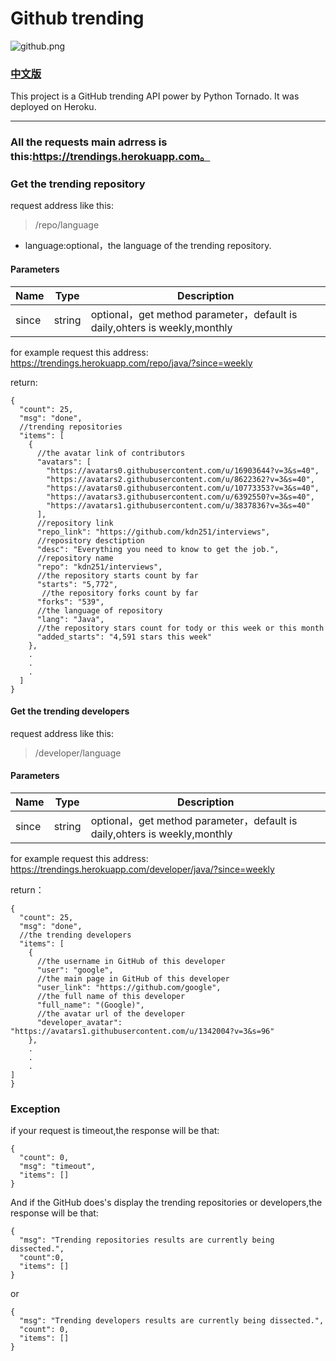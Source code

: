 # Github trending

![github.png](http://upload-images.jianshu.io/upload_images/2040047-113772827550d86c.png?imageMogr2/auto-orient/strip%7CimageView2/2/w/1240)

### [中文版](http://www.jianshu.com/p/489ca49e9a99)

This project is a GitHub trending API power by Python Tornado.
It was deployed on Heroku.
***

### All the requests main adrress is this:https://trendings.herokuapp.com。

### Get the trending repository
request address like this:
> /repo/language

+ language:optional，the language of the trending repository.

#### Parameters
| Name  | Type  | Description |
| ------| ------ | ------ |
| since | string | optional，get method parameter，default is daily,ohters is weekly,monthly |

for example request this address:
https://trendings.herokuapp.com/repo/java/?since=weekly

 return:
```
{
  "count": 25,
  "msg": "done",
  //trending repositories
  "items": [
    {
      //the avatar link of contributors
      "avatars": [
        "https://avatars0.githubusercontent.com/u/16903644?v=3&s=40",
        "https://avatars2.githubusercontent.com/u/8622362?v=3&s=40",
        "https://avatars0.githubusercontent.com/u/10773353?v=3&s=40",
        "https://avatars3.githubusercontent.com/u/6392550?v=3&s=40",
        "https://avatars1.githubusercontent.com/u/3837836?v=3&s=40"
      ],
      //repository link
      "repo_link": "https://github.com/kdn251/interviews",
      //repository desctiption
      "desc": "Everything you need to know to get the job.",
      //repository name
      "repo": "kdn251/interviews",
      //the repository starts count by far
      "starts": "5,772",
       //the repository forks count by far
      "forks": "539",
      //the language of repository
      "lang": "Java",
      //the repository stars count for tody or this week or this month
      "added_starts": "4,591 stars this week"
    },
    .
    .
    .
  ]
}
```

#### Get the trending developers
request address like this:
> /developer/language

#### Parameters
| Name  | Type  | Description |
| ------| ------ | ------ |
| since | string | optional，get method parameter，default is daily,ohters is weekly,monthly |

for example request this address:
https://trendings.herokuapp.com/developer/java/?since=weekly

 return：
```
{
  "count": 25,
  "msg": "done",
  //the trending developers
  "items": [
    {
      //the username in GitHub of this developer
      "user": "google",
      //the main page in GitHub of this developer
      "user_link": "https://github.com/google",
      //the full name of this developer
      "full_name": "(Google)",
      //the avatar url of the developer
      "developer_avatar": "https://avatars1.githubusercontent.com/u/1342004?v=3&s=96"
    },
    .
    .
    .
]
}
```

### Exception
if your request is timeout,the response will be that:
```
{
  "count": 0,
  "msg": "timeout",
  "items": []
}
```
And if the GitHub does's display the trending repositories or developers,the response will be that:

```
{
  "msg": "Trending repositories results are currently being dissected.",
  "count":0,
  "items": []
}
```
or
```
{
  "msg": "Trending developers results are currently being dissected.",
  "count": 0,
  "items": []
}
```